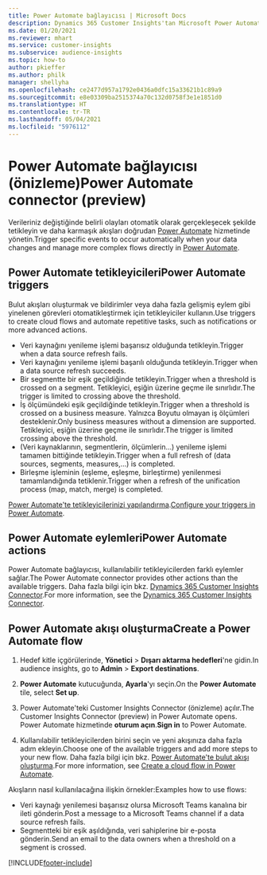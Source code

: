 ```yaml
---
title: Power Automate bağlayıcısı | Microsoft Docs
description: Dynamics 365 Customer Insights'tan Microsoft Power Automate'te akış oluşturun.
ms.date: 01/20/2021
ms.reviewer: mhart
ms.service: customer-insights
ms.subservice: audience-insights
ms.topic: how-to
author: pkieffer
ms.author: philk
manager: shellyha
ms.openlocfilehash: ce2477d957a1792e0436a0dfc15a33621b1c89a9
ms.sourcegitcommit: e8e03309ba2515374a70c132d0758f3e1e1851d0
ms.translationtype: HT
ms.contentlocale: tr-TR
ms.lasthandoff: 05/04/2021
ms.locfileid: "5976112"
---
```

# <a name="power-automate-connector-preview"></a><span data-ttu-id="2d6c5-103">Power Automate bağlayıcısı (önizleme)</span><span class="sxs-lookup"><span data-stu-id="2d6c5-103">Power Automate connector (preview)</span></span>

<span data-ttu-id="2d6c5-104">Verileriniz değiştiğinde belirli olayları otomatik olarak gerçekleşecek şekilde tetikleyin ve daha karmaşık akışları doğrudan [Power Automate](https://flow.microsoft.com/) hizmetinde yönetin.</span><span class="sxs-lookup"><span data-stu-id="2d6c5-104">Trigger specific events to occur automatically when your data changes and manage more complex flows directly in [Power Automate](https://flow.microsoft.com/).</span></span>

## <a name="power-automate-triggers"></a><span data-ttu-id="2d6c5-105">Power Automate tetikleyicileri</span><span class="sxs-lookup"><span data-stu-id="2d6c5-105">Power Automate triggers</span></span>

<span data-ttu-id="2d6c5-106">Bulut akışları oluşturmak ve bildirimler veya daha fazla gelişmiş eylem gibi yinelenen görevleri otomatikleştirmek için tetikleyiciler kullanın.</span><span class="sxs-lookup"><span data-stu-id="2d6c5-106">Use triggers to create cloud flows and automate repetitive tasks, such as notifications or more advanced actions.</span></span> 

- <span data-ttu-id="2d6c5-107">Veri kaynağını yenileme işlemi başarısız olduğunda tetikleyin.</span><span class="sxs-lookup"><span data-stu-id="2d6c5-107">Trigger when a data source refresh fails.</span></span> 
- <span data-ttu-id="2d6c5-108">Veri kaynağını yenileme işlemi başarılı olduğunda tetikleyin.</span><span class="sxs-lookup"><span data-stu-id="2d6c5-108">Trigger when a data source refresh succeeds.</span></span>
- <span data-ttu-id="2d6c5-109">Bir segmentte bir eşik geçildiğinde tetikleyin.</span><span class="sxs-lookup"><span data-stu-id="2d6c5-109">Trigger when a threshold is crossed on a segment.</span></span> <span data-ttu-id="2d6c5-110">Tetikleyici, eşiğin üzerine geçme ile sınırlıdır.</span><span class="sxs-lookup"><span data-stu-id="2d6c5-110">The trigger is limited to crossing above the threshold.</span></span>
- <span data-ttu-id="2d6c5-111">İş ölçümündeki eşik geçildiğinde tetikleyin.</span><span class="sxs-lookup"><span data-stu-id="2d6c5-111">Trigger when a threshold is crossed on a business measure.</span></span> <span data-ttu-id="2d6c5-112">Yalnızca Boyutu olmayan iş ölçümleri desteklenir.</span><span class="sxs-lookup"><span data-stu-id="2d6c5-112">Only business measures without a dimension are supported.</span></span> <span data-ttu-id="2d6c5-113">Tetikleyici, eşiğin üzerine geçme ile sınırlıdır.</span><span class="sxs-lookup"><span data-stu-id="2d6c5-113">The trigger is limited crossing above the threshold.</span></span>
- <span data-ttu-id="2d6c5-114">(Veri kaynaklarının, segmentlerin, ölçümlerin...) yenileme işlemi tamamen bittiğinde tetikleyin.</span><span class="sxs-lookup"><span data-stu-id="2d6c5-114">Trigger when a full refresh of (data sources, segments, measures,...) is completed.</span></span>
- <span data-ttu-id="2d6c5-115">Birleşme işleminin (eşleme, eşleşme, birleştirme) yenilenmesi tamamlandığında tetiklenir.</span><span class="sxs-lookup"><span data-stu-id="2d6c5-115">Trigger when a refresh of the unification process (map, match, merge) is completed.</span></span>

<span data-ttu-id="2d6c5-116">[Power Automate'te tetikleyicilerinizi yapılandırma](https://flow.microsoft.com/connectors/shared_customerinsights/dynamics-365-customer-insights-connector/).</span><span class="sxs-lookup"><span data-stu-id="2d6c5-116">[Configure your triggers in Power Automate](https://flow.microsoft.com/connectors/shared_customerinsights/dynamics-365-customer-insights-connector/).</span></span>

## <a name="power-automate-actions"></a><span data-ttu-id="2d6c5-117">Power Automate eylemleri</span><span class="sxs-lookup"><span data-stu-id="2d6c5-117">Power Automate actions</span></span>
<span data-ttu-id="2d6c5-118">Power Automate bağlayıcısı, kullanılabilir tetikleyicilerden farklı eylemler sağlar.</span><span class="sxs-lookup"><span data-stu-id="2d6c5-118">The Power Automate connector provides other actions than the available triggers.</span></span> <span data-ttu-id="2d6c5-119">Daha fazla bilgi için bkz. [Dynamics 365 Customer Insights Connector](/connectors/customerinsights/).</span><span class="sxs-lookup"><span data-stu-id="2d6c5-119">For more information, see the [Dynamics 365 Customer Insights Connector](/connectors/customerinsights/).</span></span>

## <a name="create-a-power-automate-flow"></a><span data-ttu-id="2d6c5-120">Power Automate akışı oluşturma</span><span class="sxs-lookup"><span data-stu-id="2d6c5-120">Create a Power Automate flow</span></span>

1. <span data-ttu-id="2d6c5-121">Hedef kitle içgörülerinde, **Yönetici** > **Dışarı aktarma hedefleri**'ne gidin.</span><span class="sxs-lookup"><span data-stu-id="2d6c5-121">In audience insights, go to **Admin** > **Export destinations**.</span></span>

1. <span data-ttu-id="2d6c5-122">**Power Automate** kutucuğunda, **Ayarla**'yı seçin.</span><span class="sxs-lookup"><span data-stu-id="2d6c5-122">On the **Power Automate** tile, select **Set up**.</span></span>

1. <span data-ttu-id="2d6c5-123">Power Automate'teki Customer Insights Connector (önizleme) açılır.</span><span class="sxs-lookup"><span data-stu-id="2d6c5-123">The Customer Insights Connector (preview) in Power Automate opens.</span></span> <span data-ttu-id="2d6c5-124">Power Automate hizmetinde **oturum açın**.</span><span class="sxs-lookup"><span data-stu-id="2d6c5-124">**Sign in** to Power Automate.</span></span>

1. <span data-ttu-id="2d6c5-125">Kullanılabilir tetikleyicilerden birini seçin ve yeni akışınıza daha fazla adım ekleyin.</span><span class="sxs-lookup"><span data-stu-id="2d6c5-125">Choose one of the available triggers and add more steps to your new flow.</span></span> <span data-ttu-id="2d6c5-126">Daha fazla bilgi için bkz. [Power Automate'te bulut akışı oluşturma](/power-automate/get-started-logic-flow).</span><span class="sxs-lookup"><span data-stu-id="2d6c5-126">For more information, see [Create a cloud flow in Power Automate](/power-automate/get-started-logic-flow).</span></span>

<span data-ttu-id="2d6c5-127">Akışların nasıl kullanılacağına ilişkin örnekler:</span><span class="sxs-lookup"><span data-stu-id="2d6c5-127">Examples how to use flows:</span></span> 
- <span data-ttu-id="2d6c5-128">Veri kaynağı yenilemesi başarısız olursa Microsoft Teams kanalına bir ileti gönderin.</span><span class="sxs-lookup"><span data-stu-id="2d6c5-128">Post a message to a Microsoft Teams channel if a data source refresh fails.</span></span> 
- <span data-ttu-id="2d6c5-129">Segmentteki bir eşik aşıldığında, veri sahiplerine bir e-posta gönderin.</span><span class="sxs-lookup"><span data-stu-id="2d6c5-129">Send an email to the data owners when a threshold on a segment is crossed.</span></span>



[!INCLUDE[footer-include](../includes/footer-banner.md)]
